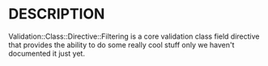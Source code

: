 # DESCRIPTION

Validation::Class::Directive::Filtering is a core validation class field directive
that provides the ability to do some really cool stuff only we haven't
documented it just yet.
